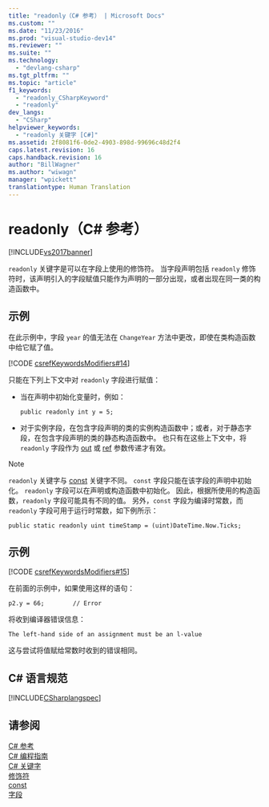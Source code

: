 ```yaml
---
title: "readonly（C# 参考） | Microsoft Docs"
ms.custom: ""
ms.date: "11/23/2016"
ms.prod: "visual-studio-dev14"
ms.reviewer: ""
ms.suite: ""
ms.technology: 
  - "devlang-csharp"
ms.tgt_pltfrm: ""
ms.topic: "article"
f1_keywords: 
  - "readonly_CSharpKeyword"
  - "readonly"
dev_langs: 
  - "CSharp"
helpviewer_keywords: 
  - "readonly 关键字 [C#]"
ms.assetid: 2f8081f6-0de2-4903-898d-99696c48d2f4
caps.latest.revision: 16
caps.handback.revision: 16
author: "BillWagner"
ms.author: "wiwagn"
manager: "wpickett"
translationtype: Human Translation
---
```

# readonly（C# 参考）
[!INCLUDE[vs2017banner](../../../csharp/includes/vs2017banner.md)]

`readonly` 关键字是可以在字段上使用的修饰符。  当字段声明包括 `readonly` 修饰符时，该声明引入的字段赋值只能作为声明的一部分出现，或者出现在同一类的构造函数中。  
  
## 示例  
 在此示例中，字段 `year` 的值无法在 `ChangeYear` 方法中更改，即使在类构造函数中给它赋了值。  
  
 [!CODE [csrefKeywordsModifiers#14](../CodeSnippet/VS_Snippets_VBCSharp/csrefKeywordsModifiers#14)]  
  
 只能在下列上下文中对 `readonly` 字段进行赋值：  
  
-   当在声明中初始化变量时，例如：  
  
    ```  
    public readonly int y = 5;  
    ```  
  
-   对于实例字段，在包含字段声明的类的实例构造函数中；或者，对于静态字段，在包含字段声明的类的静态构造函数中。  也只有在这些上下文中，将 `readonly` 字段作为 [out](../../../csharp/language-reference/keywords/out.md) 或 [ref](../../../csharp/language-reference/keywords/ref.md) 参数传递才有效。  
  
> [!NOTE]
>  `readonly` 关键字与 [const](../../../csharp/language-reference/keywords/const.md) 关键字不同。  `const` 字段只能在该字段的声明中初始化。  `readonly` 字段可以在声明或构造函数中初始化。  因此，根据所使用的构造函数，`readonly` 字段可能具有不同的值。  另外，`const` 字段为编译时常数，而 `readonly` 字段可用于运行时常数，如下例所示：  
  
```  
public static readonly uint timeStamp = (uint)DateTime.Now.Ticks;  
```  
  
## 示例  
 [!CODE [csrefKeywordsModifiers#15](../CodeSnippet/VS_Snippets_VBCSharp/csrefKeywordsModifiers#15)]  
  
 在前面的示例中，如果使用这样的语句：  
  
 `p2.y = 66;        // Error`  
  
 将收到编译器错误信息：  
  
 `The left-hand side of an assignment must be an l-value`  
  
 这与尝试将值赋给常数时收到的错误相同。  
  
## C\# 语言规范  
 [!INCLUDE[CSharplangspec](../../../csharp/language-reference/keywords/includes/csharplangspec_md.md)]  
  
## 请参阅  
 [C\# 参考](../../../csharp/language-reference/index.md)   
 [C\# 编程指南](../../../csharp/programming-guide/index.md)   
 [C\# 关键字](../../../csharp/language-reference/keywords/index.md)   
 [修饰符](../../../csharp/language-reference/keywords/modifiers.md)   
 [const](../../../csharp/language-reference/keywords/const.md)   
 [字段](../../../csharp/programming-guide/classes-and-structs/fields.md)
